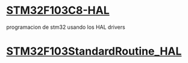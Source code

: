 # [STM32F103C8-HAL](https://github.com/dowhile98/STM32F103C8-HAL)
 programacion de stm32 usando los HAL drivers

# [STM32F103StandardRoutine_HAL](https://github.com/shuimuyangsha/STM32F103StandardRoutine_HAL)

